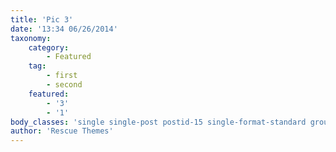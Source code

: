 ```yaml
---
title: 'Pic 3'
date: '13:34 06/26/2014'
taxonomy:
    category:
        - Featured
    tag:
        - first
        - second
    featured:
        - '3'
        - '1'
body_classes: 'single single-post postid-15 single-format-standard group-blog'
author: 'Rescue Themes'
---
```


